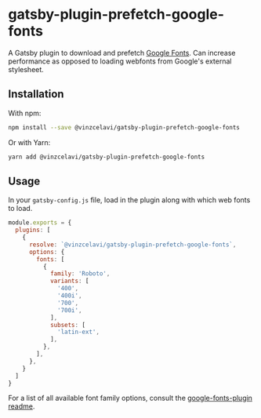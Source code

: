 # gatsby-plugin-prefetch-google-fonts

A Gatsby plugin to download and prefetch [Google Fonts](https://fonts.google.com/). Can increase performance as opposed to loading webfonts from Google's external stylesheet.

## Installation

With npm:

```bash
npm install --save @vinzcelavi/gatsby-plugin-prefetch-google-fonts
```

Or with Yarn:

```bash
yarn add @vinzcelavi/gatsby-plugin-prefetch-google-fonts
```

## Usage

In your `gatsby-config.js` file, load in the plugin along with which web fonts to load.

```javascript
module.exports = {
  plugins: [
    {
      resolve: `@vinzcelavi/gatsby-plugin-prefetch-google-fonts`,
      options: {
        fonts: [
          {
            family: 'Roboto',
            variants: [
              '400',
              '400i',
              '700',
              '700i',
            ],
            subsets: [
              'latin-ext',
            ],
          },
        ],
      },
    }
  ]
}
```

For a list of all available font family options, consult the [google-fonts-plugin readme](https://github.com/SirPole/google-fonts-plugin).